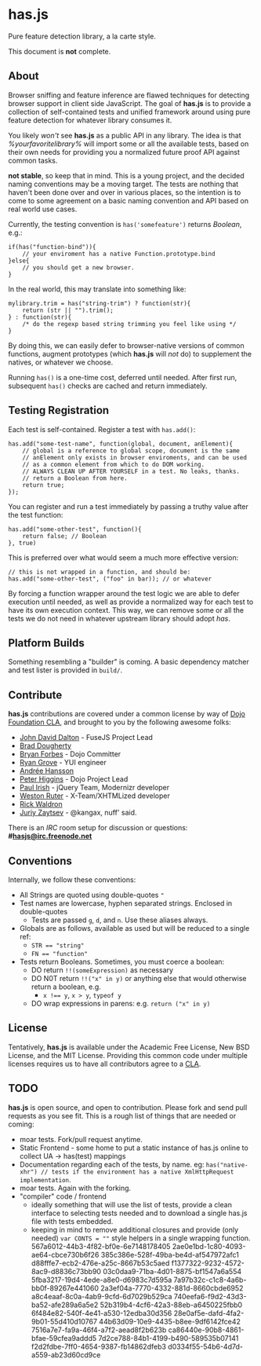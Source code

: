 # has.js

Pure feature detection library, a la carte style.

This document is **not** complete.

## About

Browser sniffing and feature inference are flawed techniques for detecting browser support in client side JavaScript. The goal of **has.js** is to provide a collection of self-contained tests and unified framework around using pure feature detection for whatever library consumes it.

You likely _won't_ see **has.js** as a public API in any library. The idea is that _%yourfavoritelibrary%_ will import some or all
the available tests, based on their own needs for providing you a normalized future proof API against common tasks.

**not stable**, so keep that in mind. This is a young project, and the decided naming conventions may be a moving target. The tests are nothing that haven't been done over and over in various places, so the intention is to come to some agreement on a basic naming convention and API based on real world use cases.

Currently, the testing convention is `has('somefeature')` returns _Boolean_, e.g.:

    if(has("function-bind")){
        // your enviroment has a native Function.prototype.bind
    }else{
        // you should get a new browser.
    }

In the real world, this may translate into something like:

    mylibrary.trim = has("string-trim") ? function(str){
        return (str || "").trim();
    } : function(str){
        /* do the regexp based string trimming you feel like using */
    }

By doing this, we can easily defer to browser-native versions of common functions, augment prototypes (which **has.js** will _not_ do) to
supplement the natives, or whatever we choose.

Running `has()` is a one-time cost, deferred until needed. After first run, subsequent `has()` checks are cached and return immediately.

## Testing Registration

Each test is self-contained. Register a test with `has.add()`:

    has.add("some-test-name", function(global, document, anElement){
        // global is a reference to global scope, document is the same
        // anElement only exists in browser enviroments, and can be used
        // as a common element from which to do DOM working.
        // ALWAYS CLEAN UP AFTER YOURSELF in a test. No leaks, thanks.
        // return a Boolean from here.
        return true;
    });

You can register and run a test immediately by passing a truthy value after the test function:

    has.add("some-other-test", function(){
        return false; // Boolean
    }, true)

This is preferred over what would seem a much more effective version:

    // this is not wrapped in a function, and should be:
    has.add("some-other-test", ("foo" in bar)); // or whatever

By forcing a function wrapper around the test logic we are able to defer execution until needed, as well as provide a normalized way for each test to have its own execution context. This way, we can remove some or all the tests we do not need in whatever upstream library should adopt _has_.

## Platform Builds

Something resembling a "builder" is coming. A basic dependency matcher and test lister is provided in `build/`.

## Contribute

**has.js** contributions are covered under a common license by way of [Dojo Foundation CLA](http://dojofoundation.org/cla), and brought to you by the following awesome folks:

  + [John David Dalton](http://allyoucanleet.com/) - FuseJS Project Lead
  + [Brad Dougherty](http://github.com/bdougherty)
  + [Bryan Forbes](http://http://www.reigndropsfall.net) - Dojo Committer
  + [Ryan Grove](http://twitter.com/yaypie) - YUI engineer
  + [Andrée Hansson](http://github.com/peol)
  + [Peter Higgins](http://higginsforpresident.net) - Dojo Project Lead
  + [Paul Irish](http://paulirish.com) - jQuery Team, Modernizr developer
  + [Weston Ruter](http://weston.ruter.net/) - X-Team/XHTMLized developer
  + [Rick Waldron](http://github.com/rwldrn/)
  + [Juriy Zaytsev](http://perfectionkills.com) - @kangax, nuff' said.

There is an _IRC_ room setup for discussion or questions: **#hasjs@irc.freenode.net**

## Conventions

Internally, we follow these conventions:

  + All Strings are quoted using double-quotes `"`
  + Test names are lowercase, hyphen separated strings. Enclosed in double-quotes
    + Tests are passed `g`, `d`, and `n`. Use these aliases always.
  + Globals are as follows, available as used but will be reduced to a single ref:
    + `STR == "string"`
    + `FN == "function"`
  + Tests return Booleans. Sometimes, you must coerce a boolean:
    + DO return `!!(someExpression)` as necessary
    + DO N0T return `!!("x" in y)` or anything else that would otherwise return a boolean, e.g.
      + `x !== y`, `x > y`, `typeof y`
    + DO wrap expressions in parens: e.g. `return ("x" in y)`

## License

Tentatively, **has.js** is available under the Academic Free License, New BSD License, and the MIT License. Providing this common code under multiple licenses requires us to have all contributors agree to a [CLA](http://dojofoundation.org/cla).

## TODO

**has.js** is open source, and open to contribution. Please fork and send pull requests as you see fit. This is a rough list of things that are needed or coming:

  + moar tests. Fork/pull request anytime.
  + Static Frontend - some home to put a static instance of has.js online to collect UA -> has(test) mappings
  + Documentation regarding each of the tests, by name. eg: `has("native-xhr") // tests if the environment has a native XmlHttpRequest implementation`.
  + moar tests. Again with the forking.
  + "compiler" code / frontend
     + ideally something that will use the list of tests, provide a clean interface to selecting tests needed and to download a single has.js file with tests embedded.
     + keeping in mind to remove additional closures and provide (only needed) `var CONTS = ""` style helpers in a single wrapping function.
567a6012-44b3-4f82-bf0e-6e7148178405
2ae0e1bd-1c80-4093-ae64-cbce730b6f26
385c386e-528f-49ba-be4d-af547972afc1
d88fffe7-ecb2-476e-a25c-8667b53c5aed
f1377322-9232-4572-8ac9-d8836c73bb90
03c0daa9-71ba-4d01-8875-bf1547a6a554
5fba3217-19d4-4ede-a8e0-d6983c7d595a
7a97b32c-c1c8-4a6b-bb0f-89267e441060
2a3ef04a-7770-4332-881d-8660cbde6952
a8c4eaaf-8c0a-4ab9-9cfd-6d7029b529ca
740eefa6-f9d2-43d3-ba52-afe289a6a5e2
52b319b4-4cf6-42a3-88eb-a6450225fbb0
6f484e82-540f-4e41-a530-12edba30d356
28e0af5e-dafd-4fa2-9b01-55d410d10767
44b63d09-10e9-4435-b8ee-9df6142fce42
7516a7e7-fa9a-46f4-a7f2-aead8f2b623b
ca86440e-90b8-4861-bfae-59cfea9addd5
7d2ce788-84b1-4199-b490-589535b07141
f2d2fdbe-7ff0-4654-9387-fb14862dfeb3
d0334f55-54b6-4d7d-a559-ab23d60cd9ce